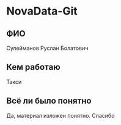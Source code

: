 # NovaData-Git
## ФИО
Сулейманов Руслан Болатович

## Кем работаю
Такси

## Всё ли было понятно
Да, материал изложен понятно. Спасибо
